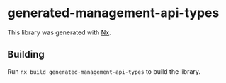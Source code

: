 # generated-management-api-types

This library was generated with [Nx](https://nx.dev).

## Building

Run `nx build generated-management-api-types` to build the library.
